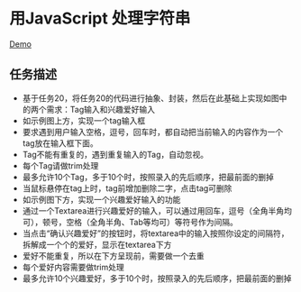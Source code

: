 # 用JavaScript 处理字符串

[Demo](http://1039958384.github.io/IFE/task-2-8/)

## 任务描述
* 基于任务20，将任务20的代码进行抽象、封装，然后在此基础上实现如图中的两个需求：Tag输入和兴趣爱好输入
* 如示例图上方，实现一个tag输入框
* 要求遇到用户输入空格，逗号，回车时，都自动把当前输入的内容作为一个tag放在输入框下面。
* Tag不能有重复的，遇到重复输入的Tag，自动忽视。
* 每个Tag请做trim处理
* 最多允许10个Tag，多于10个时，按照录入的先后顺序，把最前面的删掉
* 当鼠标悬停在tag上时，tag前增加删除二字，点击tag可删除
* 如示例图下方，实现一个兴趣爱好输入的功能
* 通过一个Textarea进行兴趣爱好的输入，可以通过用回车，逗号（全角半角均可），顿号，空格（全角半角、Tab等均可）等符号作为间隔。
* 当点击“确认兴趣爱好”的按钮时，将textarea中的输入按照你设定的间隔符，拆解成一个个的爱好，显示在textarea下方
* 爱好不能重复，所以在下方呈现前，需要做一个去重
* 每个爱好内容需要做trim处理
* 最多允许10个兴趣爱好，多于10个时，按照录入的先后顺序，把最前面的删掉
